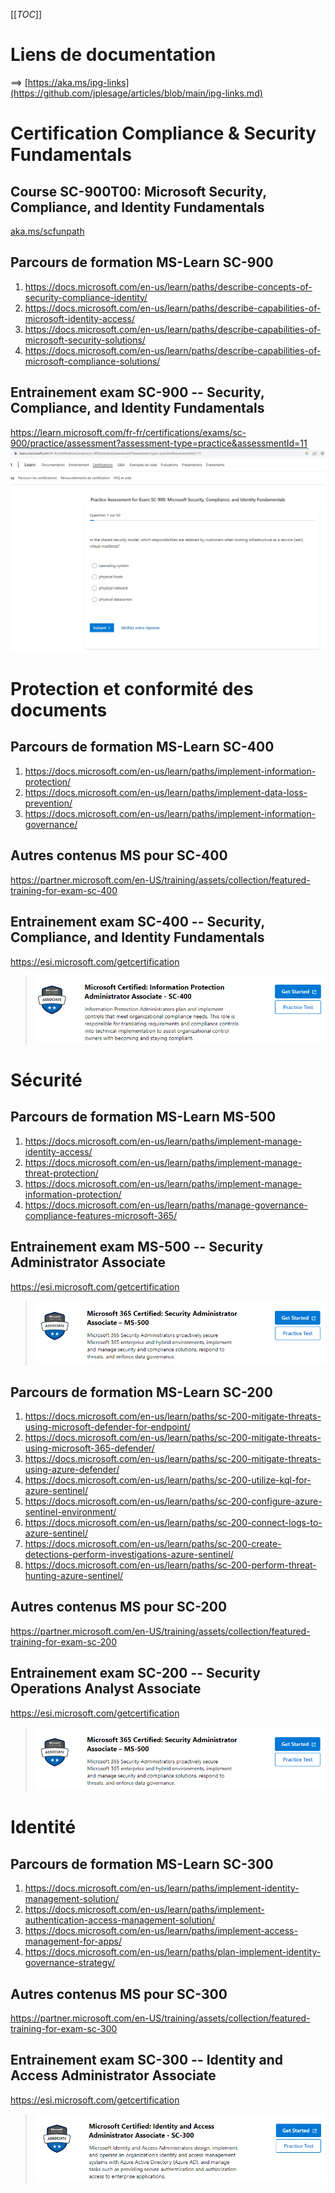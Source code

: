 [[_TOC_]]

# Liens de documentation
==> [https://aka.ms/ipg-links](https://github.com/jplesage/articles/blob/main/ipg-links.md)

# Certification Compliance & Security Fundamentals
## Course SC-900T00: Microsoft Security, Compliance, and Identity Fundamentals
[aka.ms/scfunpath](https://docs.microsoft.com/fr-fr/users/msftofficialcurriculum-4292/collections/3n4rbqgewwpoon)
## Parcours de formation MS-Learn SC-900
1. https://docs.microsoft.com/en-us/learn/paths/describe-concepts-of-security-compliance-identity/
2. https://docs.microsoft.com/en-us/learn/paths/describe-capabilities-of-microsoft-identity-access/
3. https://docs.microsoft.com/en-us/learn/paths/describe-capabilities-of-microsoft-security-solutions/
4. https://docs.microsoft.com/en-us/learn/paths/describe-capabilities-of-microsoft-compliance-solutions/

## Entrainement exam SC-900 -- Security, Compliance, and Identity Fundamentals
https://learn.microsoft.com/fr-fr/certifications/exams/sc-900/practice/assessment?assessment-type=practice&assessmentId=11
![image.png](/.attachments/image-ec69fee2-3ea0-42d9-a239-b35ce22c325b.png)

# Protection et conformité des documents
## Parcours de formation MS-Learn SC-400
1. https://docs.microsoft.com/en-us/learn/paths/implement-information-protection/
2. https://docs.microsoft.com/en-us/learn/paths/implement-data-loss-prevention/
3. https://docs.microsoft.com/en-us/learn/paths/implement-information-governance/

## Autres contenus MS pour SC-400
https://partner.microsoft.com/en-US/training/assets/collection/featured-training-for-exam-sc-400

## Entrainement exam SC-400 -- Security, Compliance, and Identity Fundamentals
https://esi.microsoft.com/getcertification
>![image.png](/.attachments/image-373aacef-84a2-43e0-8f0e-a5d00b07e93d.png)

# Sécurité

## Parcours de formation MS-Learn MS-500
1. https://docs.microsoft.com/en-us/learn/paths/implement-manage-identity-access/
2. https://docs.microsoft.com/en-us/learn/paths/implement-manage-threat-protection/
3. https://docs.microsoft.com/en-us/learn/paths/implement-manage-information-protection/
4. https://docs.microsoft.com/en-us/learn/paths/manage-governance-compliance-features-microsoft-365/

## Entrainement exam MS-500 -- Security Administrator Associate
https://esi.microsoft.com/getcertification
>![image.png](/.attachments/image-6e44aac3-502e-4bb5-bbe5-026bc6d09662.png)

## Parcours de formation MS-Learn SC-200
1. https://docs.microsoft.com/en-us/learn/paths/sc-200-mitigate-threats-using-microsoft-defender-for-endpoint/
2. https://docs.microsoft.com/en-us/learn/paths/sc-200-mitigate-threats-using-microsoft-365-defender/
3. https://docs.microsoft.com/en-us/learn/paths/sc-200-mitigate-threats-using-azure-defender/
4. https://docs.microsoft.com/en-us/learn/paths/sc-200-utilize-kql-for-azure-sentinel/
5. https://docs.microsoft.com/en-us/learn/paths/sc-200-configure-azure-sentinel-environment/
6. https://docs.microsoft.com/en-us/learn/paths/sc-200-connect-logs-to-azure-sentinel/
7. https://docs.microsoft.com/en-us/learn/paths/sc-200-create-detections-perform-investigations-azure-sentinel/
8. https://docs.microsoft.com/en-us/learn/paths/sc-200-perform-threat-hunting-azure-sentinel/

## Autres contenus MS pour SC-200
https://partner.microsoft.com/en-US/training/assets/collection/featured-training-for-exam-sc-200

## Entrainement exam SC-200 -- Security Operations Analyst Associate
https://esi.microsoft.com/getcertification
>![image.png](/.attachments/image-6e44aac3-502e-4bb5-bbe5-026bc6d09662.png)


# Identité
## Parcours de formation MS-Learn SC-300
1. https://docs.microsoft.com/en-us/learn/paths/implement-identity-management-solution/
2. https://docs.microsoft.com/en-us/learn/paths/implement-authentication-access-management-solution/
3. https://docs.microsoft.com/en-us/learn/paths/implement-access-management-for-apps/
4. https://docs.microsoft.com/en-us/learn/paths/plan-implement-identity-governance-strategy/

## Autres contenus MS pour SC-300
https://partner.microsoft.com/en-US/training/assets/collection/featured-training-for-exam-sc-300

## Entrainement exam SC-300 -- Identity and Access Administrator Associate
https://esi.microsoft.com/getcertification
>![image.png](/.attachments/image-1c397a43-9562-4f55-9161-f7b0bd951682.png)

